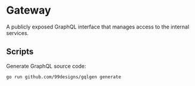 # Gateway

A publicly exposed GraphQL interface that manages access to the internal services.

## Scripts

Generate GraphQL source code:

```console
go run github.com/99designs/gqlgen generate
```
